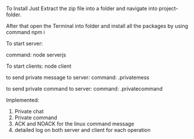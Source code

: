 To Install Just Extract the zip file into a folder and navigate into project-folder.

After that open the Terminal into folder and install all the packages by using command npm i

To start server:

command: node serverjs

To start clients:
node client <client name>

to send private message to server:
command: .privatemess <message> <priority>

to send private command to server:
command: .privatecommand <command> <priority>

Implemented:
1. Private chat
2. Private command
3. ACK and NOACK for the linux command message
4. detailed log on both server and client for each operation
